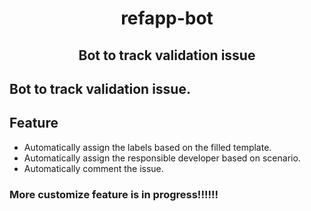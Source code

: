 <h1 align="center">refapp-bot</h1>
<h2 align="center">Bot to track validation issue</h2>

## Bot to track validation issue.

## Feature

- Automatically assign the labels based on the filled template.
- Automatically assign the responsible developer based on scenario.
- Automatically comment the issue. 

### More customize feature is in progress!!!!!!

